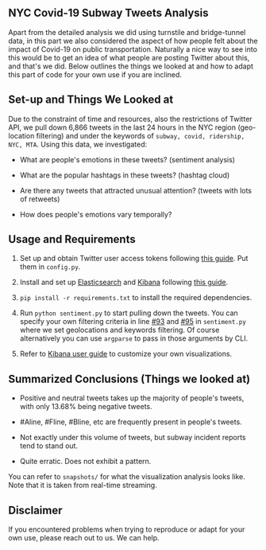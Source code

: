 ## NYC Covid-19 Subway Tweets Analysis

Apart from the detailed analysis we did using turnstile and bridge-tunnel data, in this part we also considered the aspect of how people felt about the impact of Covid-19 on public transportation. Naturally a nice way to see into this would be to get an idea of what people are posting Twitter about this, and that's we did. Below outlines the things we looked at and how to adapt this part of code for your own use if you are inclined.

## Set-up and Things We Looked at

Due to the constraint of time and resources, also the restrictions of Twitter API, we pull down 6,866 tweets in the last 24 hours in the NYC region (geo-location filtering) and under the keywords of ```subway, covid, ridership, NYC, MTA```. Using this data, we investigated:

+ What are people's emotions in these tweets? (sentiment analysis) 

+ What are the popular hashtags in these tweets? (hashtag cloud)

+ Are there any tweets that attracted unusual attention? (tweets with lots of retweets)

+ How does people's emotions vary temporally?

## Usage and Requirements

1. Set up and obtain Twitter user access tokens following [this guide](https://developer.twitter.com/en/docs/basics/authentication/oauth-1-0a/obtaining-user-access-token). Put them in ```config.py```.

2. Install and set up [Elasticsearch](https://www.elastic.co/) and [Kibana](https://www.elastic.co/kibana) following [this guide](https://www.digitalocean.com/community/tutorials/how-to-install-elasticsearch-logstash-and-kibana-elastic-stack-on-ubuntu-18-04).

3. ```pip install -r requirements.txt``` to install the required dependencies. 

4. Run ```python sentiment.py``` to start pulling down the tweets. You can specify your own filtering criteria in line [#93](https://github.com/mahouoji/MobilityChange/blob/master/subway_tweets_analysis/sentiment.py#L93) and [#95](https://github.com/mahouoji/MobilityChange/blob/master/subway_tweets_analysis/sentiment.py#L95) in ```sentiment.py``` where we set geolocations and keywords filtering. Of course alternatively you can use ```argparse``` to pass in those arguments by CLI.

5. Refer to [Kibana user guide](https://www.elastic.co/guide/en/kibana/7.6/index.html) to customize your own visualizations.

## Summarized Conclusions (Things we looked at)

+ Positive and neutral tweets takes up the majority of people's tweets, with only 13.68% being negative tweets.

+ #Aline, #Fline, #Bline, etc are frequently present in people's tweets.

+ Not exactly under this volume of tweets, but subway incident reports tend to stand out.

+ Quite erratic. Does not exhibit a pattern.

You can refer to ```snapshots/``` for what the visualization analysis looks like. Note that it is taken from real-time streaming. 

## Disclaimer

If you encountered problems when trying to reproduce or adapt for your own use, please reach out to us. We can help.
